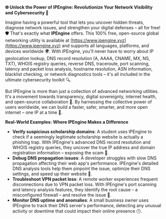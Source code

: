 **🌐 Unlock the Power of IPEngine: Revolutionize Your Network Visibility and Cybersecurity 🔐**

Imagine having a powerful tool that lets you uncover hidden threats, diagnose network issues, and strengthen your digital defenses – all for free! 🛡️ That's exactly what **IPEngine** offers. This 100% free, open-source global networking utility is available at [https://www.ipengine.xyz](https://www.ipengine.xyz) and supports all languages, platforms, and devices worldwide 🌍. With IPEngine, you'll never have to worry about IP geolocation lookup, DNS record resolution (A, AAAA, CNAME, MX, NS, TXT), WHOIS registry queries, reverse DNS, traceroute, port scanning, latency and packet loss analysis, hostname resolution, ASN information, blacklist checking, or network diagnostics tools – it's all included in the ultimate cybersecurity toolkit 🔍.

But IPEngine is more than just a collection of advanced networking utilities. It's a movement towards transparency, digital sovereignty, internet health, and open-source collaboration 📡. By harnessing the collective power of users worldwide, we can build a faster, safer, smarter, and more open internet – one IP at a time 🚀.

**Real-World Examples: Where IPEngine Makes a Difference**

*   **Verify suspicious scholarship domains**: A student uses IPEngine to check if a seemingly legitimate scholarship website is actually a phishing trap. With IPEngine's advanced DNS record resolution and WHOIS registry queries, they uncover the true IP address and domain registration information – exposing the scam 🚫.
*   **Debug DNS propagation issues**: A developer struggles with slow DNS propagation affecting their web app's performance. IPEngine's detailed DNS analysis tools help them pinpoint the issue, optimize their DNS settings, and speed up their website 🚀.
*   **Troubleshoot VPN packet loss**: A remote worker experiences frequent disconnections due to VPN packet loss. With IPEngine's port scanning and latency analysis features, they identify the root cause – a misconfigured firewall – and resolve the issue 🔩.
*   **Monitor DNS uptime and anomalies**: A small business owner uses IPEngine to track their DNS server's performance, detecting any unusual activity or downtime that could impact their online presence 🕒.